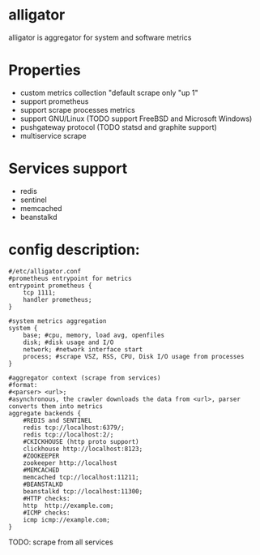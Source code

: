 # alligator
alligator is aggregator for system and software metrics

# Properties
- custom metrics collection
"default scrape only "up 1"
- support prometheus
- support scrape processes metrics
- support GNU/Linux (TODO support FreeBSD and Microsoft Windows)
- pushgateway protocol (TODO statsd and graphite support)
- multiservice scrape

# Services support
- redis
- sentinel
- memcached
- beanstalkd

# config description:
```
#/etc/alligator.conf
#prometheus entrypoint for metrics
entrypoint prometheus {
	tcp 1111;
	handler prometheus;
}

#system metrics aggregation
system {
	base; #cpu, memory, load avg, openfiles
	disk; #disk usage and I/O
	network; #network interface start
	process; #scrape VSZ, RSS, CPU, Disk I/O usage from processes
}

#aggregator context (scrape from services)
#format:
#<parser> <url>;
#asynchronous, the crawler downloads the data from <url>, parser converts them into metrics
aggregate backends {
	#REDIS and SENTINEL
	redis tcp://localhost:6379/;
	redis tcp://localhost:2/;
	#CKICKHOUSE (http proto support)
	clickhouse http://localhost:8123;
	#ZOOKEEPER
	zookeeper http://localhost
	#MEMCACHED
	memcached tcp://localhost:11211;
	#BEANSTALKD
	beanstalkd tcp://localhost:11300;
	#HTTP checks:
	http  http://example.com;
	#ICMP checks:
	icmp icmp://example.com;
}
```

TODO: scrape from all services
